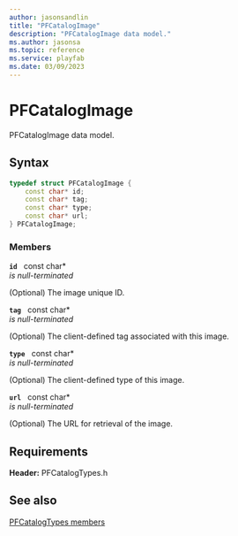 ```yaml
---
author: jasonsandlin
title: "PFCatalogImage"
description: "PFCatalogImage data model."
ms.author: jasonsa
ms.topic: reference
ms.service: playfab
ms.date: 03/09/2023
---
```


# PFCatalogImage  

PFCatalogImage data model.  

## Syntax  
  
```cpp
typedef struct PFCatalogImage {  
    const char* id;  
    const char* tag;  
    const char* type;  
    const char* url;  
} PFCatalogImage;  
```
  
### Members  
  
**`id`** &nbsp; const char*  
*is null-terminated*  
  
(Optional) The image unique ID.
  
**`tag`** &nbsp; const char*  
*is null-terminated*  
  
(Optional) The client-defined tag associated with this image.
  
**`type`** &nbsp; const char*  
*is null-terminated*  
  
(Optional) The client-defined type of this image.
  
**`url`** &nbsp; const char*  
*is null-terminated*  
  
(Optional) The URL for retrieval of the image.
  
  
## Requirements  
  
**Header:** PFCatalogTypes.h
  
## See also  
[PFCatalogTypes members](../pfcatalogtypes_members.md)  

  
  
